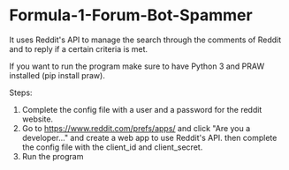 # Formula-1-Forum-Bot-Spammer
It uses Reddit's API to manage the search through the comments of Reddit and to reply if a certain criteria is met.

If you want to run the program make sure to have Python 3 and PRAW installed (pip install praw).

Steps:
1. Complete the config file with a user and a password for the reddit website.
2. Go to https://www.reddit.com/prefs/apps/ and click "Are you a developer..." and create a web app to use Reddit's API. then complete the config file with the client_id and client_secret.
3. Run the program

